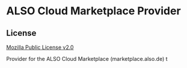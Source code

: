 # ALSO Cloud Marketplace Provider

## License

[Mozilla Public License v2.0](https://github.com/toowoxx/terraform-provider-docker/blob/main/LICENSE)

Provider for the ALSO Cloud Marketplace (marketplace.also.de)
t